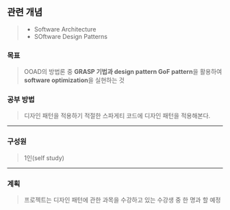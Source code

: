## 관련 개념
> * Software Architecture
> * SOftware Design Patterns
### 목표
> OOAD의 방법론 중 **GRASP 기법과 design pattern GoF pattern**을 활용하여 **software optimization**을 실현하는 것

### 공부 방법
> 디자인 패턴을 적용하기 적절한 스파게티 코드에 디자인 패턴을 적용해본다.
---
### 구성원
> 1인(self study)
---
### 계획
> 프로젝트는 디자인 패턴에 관한 과목을 수강하고 있는 수강생 중 한 명과 할 예정
